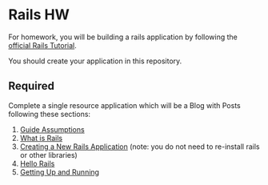 # Rails HW

For homework, you will be building a rails application by following the [official Rails Tutorial](https://guides.rubyonrails.org/getting_started.html).

You should create your application in this repository.

## Required

Complete a single resource application which will be a Blog with Posts following these sections:

1. [Guide Assumptions](https://guides.rubyonrails.org/getting_started.html#guide-assumptions)
2. [What is Rails](https://guides.rubyonrails.org/getting_started.html#what-is-rails-questionmark)
3. [Creating a New Rails Application](https://guides.rubyonrails.org/getting_started.html#creating-a-new-rails-project) (note: you do not need to re-install rails or other libraries)
4. [Hello Rails](https://guides.rubyonrails.org/getting_started.html#hello-rails-bang)
5. [Getting Up and Running](https://guides.rubyonrails.org/getting_started.html#getting-up-and-running)
